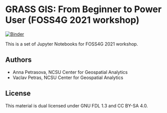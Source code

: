 # GRASS GIS: From Beginner to Power User (FOSS4G 2021 workshop)

[![Binder](https://mybinder.org/badge_logo.svg)](https://mybinder.org/v2/gh/petrasovaa/grass-gis-workshop-foss4g-2021/main?urlpath=lab%2Ftree%2Fworkshop_part_1.ipynb)

This is a set of Jupyter Notebooks for FOSS4G 2021 workshop.


## Authors

* Anna Petrasova, NCSU Center for Geospatial Analytics
* Vaclav Petras, NCSU Center for Geospatial Analytics

## License

This material is dual licensed under GNU FDL 1.3 and CC BY-SA 4.0.

